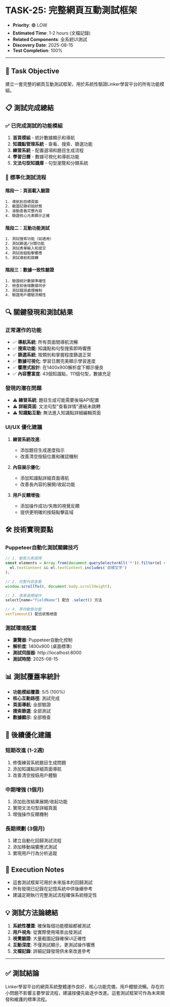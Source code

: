 # TASK-25: 完整網頁互動測試框架

- **Priority**: 🟢 LOW
- **Estimated Time**: 1-2 hours (文檔記錄)
- **Related Components**: 全系統UI測試
- **Discovery Date**: 2025-08-15
- **Test Completion**: 100%

---

## 🎯 Task Objective
建立一套完整的網頁互動測試框架，用於系統性驗證Linker學習平台的所有功能模組。

## 📋 測試完成總結

### ✅ 已完成測試的功能模組
1. **首頁模組** - 統計數據顯示和導航
2. **知識點管理系統** - 查看、搜索、篩選功能  
3. **練習系統** - 配置選項和題目生成流程
4. **學習日曆** - 數據可視化和導航功能
5. **文法句型知識庫** - 句型瀏覽和分類系統

### 🧪 標準化測試流程

#### 階段一：頁面載入驗證
```bash
1. 導航到目標頁面
2. 截圖記錄初始狀態  
3. 滾動查看完整內容
4. 驗證核心元素顯示正確
```

#### 階段二：互動功能測試
```bash
1. 測試搜索功能（如適用）
2. 測試篩選/分類功能
3. 測試表單輸入和提交
4. 測試按鈕點擊響應
5. 測試導航和跳轉
```

#### 階段三：數據一致性驗證
```bash
1. 驗證統計數據準確性
2. 檢查前後端數據同步
3. 測試錯誤處理機制
4. 驗證用戶體驗流暢性
```

## 🔍 關鍵發現和測試結果

### 正常運作的功能
- ✅ **導航系統**: 所有頁面間導航流暢
- ✅ **搜索功能**: 知識點和句型搜索即時響應
- ✅ **篩選系統**: 按類別和掌握程度篩選正常
- ✅ **數據可視化**: 學習日曆完美顯示學習進度
- ✅ **響應式設計**: 在1400x900解析度下顯示優良
- ✅ **內容豐富度**: 43個知識點，111個句型，數據充足

### 發現的潛在問題
- ⚠️ **練習系統**: 題目生成可能需要後端API配置
- ⚠️ **詳細頁面**: 文法句型"查看詳情"連結未跳轉
- ⚠️ **知識點互動**: 無法進入知識點詳細編輯頁面

### UI/UX 優化建議
1. **練習系統改進**: 
   - 添加題目生成進度指示
   - 改善清空按鈕位置和確認機制
   
2. **內容展示優化**:
   - 添加知識點詳細頁面導航
   - 改善長內容的展開/收起功能

3. **用戶反饋增強**:
   - 添加操作成功/失敗的視覺反饋
   - 提供更明確的按鈕點擊區域

## 🛠️ 技術實現要點

### Puppeteer自動化測試關鍵技巧
```javascript
// 1. 動態元素選擇
const elements = Array.from(document.querySelectorAll('*')).filter(el => 
  el.textContent && el.textContent.includes('目標文字')
);

// 2. 完整內容查看
window.scrollTo(0, document.body.scrollHeight);

// 3. 表單選擇操作  
select[name="fieldName"] 配合 .select() 方法

// 4. 等待動態加載
setTimeout() 配合狀態檢查
```

### 測試環境配置
- **瀏覽器**: Puppeteer自動化控制
- **解析度**: 1400x900 (桌面標準)  
- **測試伺服器**: http://localhost:8000
- **測試時間**: 2025-08-15

## 📊 測試覆蓋率統計
- **功能模組覆蓋**: 5/5 (100%)
- **核心互動路徑**: 測試完成
- **頁面導航**: 全部驗證  
- **搜索篩選**: 全部測試
- **數據顯示**: 全部檢查

## 🎯 後續優化建議

### 短期改進 (1-2週)
1. 修復練習系統題目生成問題
2. 添加知識點詳細頁面導航
3. 改善清空按鈕用戶體驗

### 中期增強 (1個月)  
1. 添加批改結果展開/收起功能
2. 實現文法句型詳細頁面
3. 增強操作反饋機制

### 長期規劃 (3個月)
1. 建立自動化回歸測試流程
2. 添加移動端響應式測試
3. 實現用戶行為分析追蹤

## 📝 Execution Notes
- 這套測試框架可用於未來版本的回歸測試
- 所有發現已記錄在記憶系統中供後續參考
- 建議定期執行完整測試流程確保系統穩定性

## 💡 測試方法論總結
1. **系統性覆蓋**: 確保每個功能模組都被測試
2. **用戶視角**: 從實際使用場景出發測試
3. **視覺驗證**: 大量截圖記錄確保UI正確性
4. **互動深度**: 不僅測試顯示，更測試操作響應
5. **文檔記錄**: 詳細記錄發現供未來改進參考

---

## ✅ 測試結論
Linker學習平台的網頁系統整體運作良好，核心功能完備，用戶體驗流暢。存在的小問題不影響主要學習流程，建議按優先級逐步改進。這套測試框架可作為未來開發和維護的標準流程。